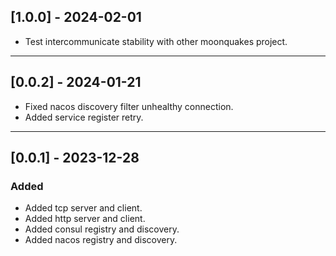 ## [1.0.0] - 2024-02-01
- Test intercommunicate stability with other moonquakes project.

---

## [0.0.2] - 2024-01-21
- Fixed nacos discovery filter unhealthy connection.
- Added service register retry.

---

## [0.0.1] - 2023-12-28

### Added
- Added tcp server and client.
- Added http server and client.
- Added consul registry and discovery.
- Added nacos registry and discovery.
